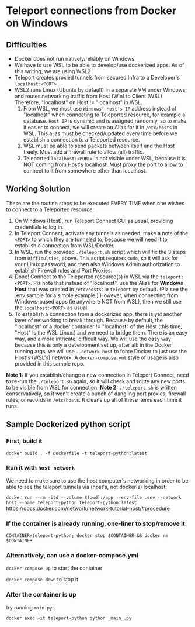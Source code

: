 # Teleport connections from Docker on Windows
## Difficulties
* Docker does not run natively/reliably on Windows.
* We have to use WSL to be able to develop/use dockerized apps. As of this writing, we are using WSL2
* Teleport creates proxied tunnels from secured Infra to a Developer's `localhost:<PORT>`
* WSL2 runs Linux (Ubuntu by default) in a separate VM under Windows, and routes networking traffic from Host (Win) to Client (WSL). Therefore, "localhost" on Host != "localhost" in WSL.
  1. From WSL, we must use `Windows' Host's IP` address instead of "localhost" when connecting to Teleported resource, for example a database. `Host IP` is dynamic and is assigned randomly, so to make it easier to connect, we will create an Alias for it in `/etc/hosts` in WSL. This alias must be checked/updated every time before we establish a connection to a Teleported resource.
  2. WSL must be able to send packets between itself and the Host freely. Must add a firewall rule to allow (all) traffic.
  3. Teleported `localhost:<PORT>` is not visible under WSL, because it is NOT coming from Host's localhost. Must proxy the port to allow to connect to it from somewhere other than localhost.

## Working Solution
These are the routine steps to be executed EVERY TIME when one wishes to connect to a Teleported resource:
1. On Windows (Host), run Teleport Connect GUI as usual, providing credentials to log in.
2. In Teleport Connect, activate any tunnels as needed; make a note of the `<PORT>` to which they are tunneled to, because we will need it to establish a connection from WSL/Docker.
3. In WSL, run the provided `./teleport.sh` script which will fix the 3 steps from `Difficulties`, above. This script requires `sudo`, so it will ask for your Linux password, and then also Windows Admin authorization to establish Firewall rules and Port Proxies.
4. Done! Connect to the Teleported resource(s) in WSL via the `teleport:<PORT>`. Plz note that instead of "localhost", use the Alias for **Windows Host** that was created in `/etc/hosts`: ie `teleport` by default. (Plz see the .env.sample for a simple example.) However, when connecting from Windows-based apps (ie anywhere NOT from WSL), then we still use the `localhost:<PORT>` as usual.
5. To establish a connection from a dockerized app, there is yet another layer of networking to break through. Because by default, the "localhost" of a docker container != "localhost" of the Host (this time, "Host" is the WSL Linux.) and we need to bridge them. There is an easy way, and a more intricate, difficult way. We will use the easy way because this is only a development set up, after all: in the Docker running args, we will use `--network host` to force Docker to just use the Host's (WSL's) network. A `docker-compose.yml` style of usage is also provided in this sample repo.


**Note 1:** If you establish/change a new connection in Teleport Connect, need to re-run the `./teleport.sh` again, so it will check and route any new ports to be visible from WSL for connection.
**Note 2:** `./teleport.sh` is written conservatively, so it won't create a bunch of dangling port proxies, firewall rules, or records in `/etc/hosts`. It cleans up all of these items each time it runs.


## Sample Dockerized python script
### First, build it
`docker build . -f Dockerfile -t teleport-python:latest`


### Run it with `host network`
We need to make sure to use the host computer's networking in order to be able to see the teleport tunnels via (host's, not docker's) localhost:

`docker run --rm -itd --volume $(pwd):/app --env-file .env --network host --name teleport-python teleport-python:latest`
https://docs.docker.com/network/network-tutorial-host/#procedure

### If the container is already running, one-liner to stop/remove it:

`CONTAINER=teleport-python; docker stop $CONTAINER && docker rm $CONTAINER`

### Alternatively, can use a docker-compose.yml

`docker-compose up` to start the container

`docker-compose down` to stop it

### After the container is up
try running `main.py`:

`docker exec -it teleport-python python _main_.py`
